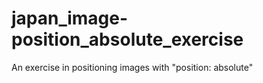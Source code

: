 # japan_image-position_absolute_exercise

An exercise in positioning images with "position: absolute"

